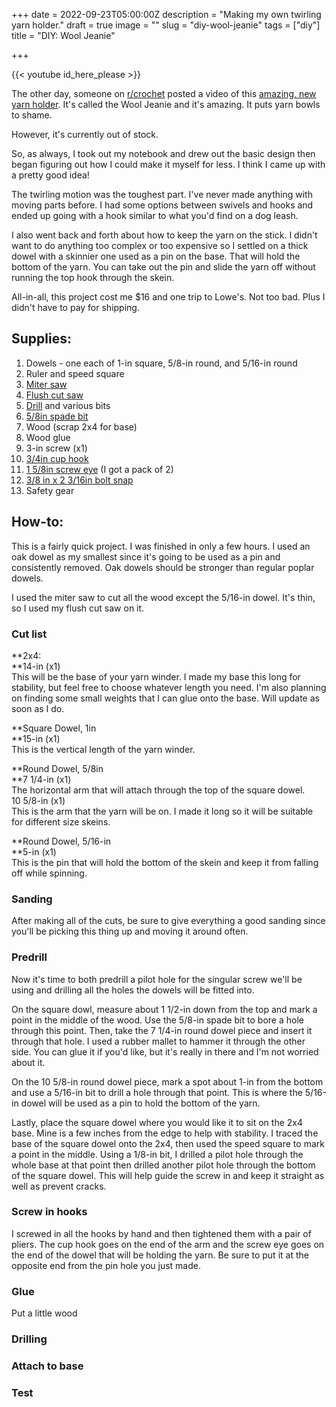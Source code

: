 +++
date = 2022-09-23T05:00:00Z
description = "Making my own twirling yarn holder."
draft = true
image = ""
slug = "diy-wool-jeanie"
tags = ["diy"]
title = "DIY: Wool Jeanie"

+++

{{< youtube id_here_please >}}

The other day, someone on [r/crochet](https://www.reddit.com/r/crochet) posted a video of this [amazing, new yarn holder](https://www.woolwarehouse.co.uk/accessories/the-wool-jeanie). It's called the Wool Jeanie and it's amazing. It puts yarn bowls to shame.

However, it's currently out of stock.

So, as always, I took out my notebook and drew out the basic design then began figuring out how I could make it myself for less. I think I came up with a pretty good idea!

The twirling motion was the toughest part. I've never made anything with moving parts before. I had some options between swivels and hooks and ended up going with a hook similar to what you'd find on a dog leash.

I also went back and forth about how to keep the yarn on the stick. I didn't want to do anything too complex or too expensive so I settled on a thick dowel with a skinnier one used as a pin on the base. That will hold the bottom of the yarn. You can take out the pin and slide the yarn off without running the top hook through the skein.

All-in-all, this project cost me $16 and one trip to Lowe's. Not too bad. Plus I didn't have to pay for shipping. 

## Supplies:

 1. Dowels - one each of 1-in square, 5/8-in round, and 5/16-in round
 2. Ruler and speed square
 3. [Miter saw](https://amzn.to/3BWm1ce)
 4. [Flush cut saw](https://amzn.to/3Lu3KGk)
 5. [Drill](https://amzn.to/3RSkCch) and various bits
 6. [5/8in spade bit](https://amzn.to/3UxDxuS)
 7. Wood (scrap 2x4 for base)
 8. Wood glue
 9. 3-in screw (x1)
10. [3/4in cup hook](https://www.lowes.com/pd/Hillman-Steel-Cup-Hook/3036136)
11. [1 5/8in screw eye](https://www.lowes.com/pd/National-Hardware-N100-217-TB2014-Screw-Eyes-in-Zinc-Plated/5000052475) (I got a pack of 2)
12. [3/8 in x 2 3/16in bolt snap](https://www.lowes.com/pd/National-Hardware-N100-307-V3000-3-8-in-x-2-3-16-in-Bolt-Snap-in-Nickel/1002256752)
13. Safety gear

## How-to:

This is a fairly quick project. I was finished in only a few hours. I used an oak dowel as my smallest since it's going to be used as a pin and consistently removed. Oak dowels should be stronger than regular poplar dowels.

I used the miter saw to cut all the wood except the 5/16-in dowel. It's thin, so I used my flush cut saw on it.

### Cut list

\**2x4:  
\**14-in (x1)  
This will be the base of your yarn winder. I made my base this long for stability, but feel free to choose whatever length you need. I'm also planning on finding some small weights that I can glue onto the base. Will update as soon as I do.

\**Square Dowel, 1in  
\**15-in (x1)  
This is the vertical length of the yarn winder.

\**Round Dowel, 5/8in  
\**7 1/4-in (x1)  
The horizontal arm that will attach through the top of the square dowel.  
10 5/8-in (x1)  
This is the arm that the yarn will be on. I made it long so it will be suitable for different size skeins.

\**Round Dowel, 5/16-in  
\**5-in (x1)  
This is the pin that will hold the bottom of the skein and keep it from falling off while spinning.

### Sanding

After making all of the cuts, be sure to give everything a good sanding since you'll be picking this thing up and moving it around often.

### Predrill

Now it's time to both predrill a pilot hole for the singular screw we'll be using and drilling all the holes the dowels will be fitted into.

On the square dowl, measure about 1 1/2-in down from the top and mark a point in the middle of the wood. Use the 5/8-in spade bit to bore a hole through this point. Then, take the 7 1/4-in round dowel piece and insert it through that hole. I used a rubber mallet to hammer it through the other side. You can glue it if you'd like, but it's really in there and I'm not worried about it.

On the 10 5/8-in round dowel piece, mark a spot about 1-in from the bottom and use a 5/16-in bit to drill a hole through that point. This is where the 5/16-in dowel will be used as a pin to hold the bottom of the yarn.

Lastly, place the square dowel where you would like it to sit on the 2x4 base. Mine is a few inches from the edge to help with stability. I traced the base of the square dowel onto the 2x4, then used the speed square to mark a point in the middle. Using a 1/8-in bit, I drilled a pilot hole through the whole base at that point then drilled another pilot hole through the bottom of the square dowel. This will help guide the screw in and keep it straight as well as prevent cracks.

### Screw in hooks

I screwed in all the hooks by hand and then tightened them with a pair of pliers. The cup hook goes on the end of the arm and the screw eye goes on the end of the dowel that will be holding the yarn. Be sure to put it at the opposite end from the pin hole you just made.

### Glue

Put a little wood 

### Drilling

### Attach to base

### Test